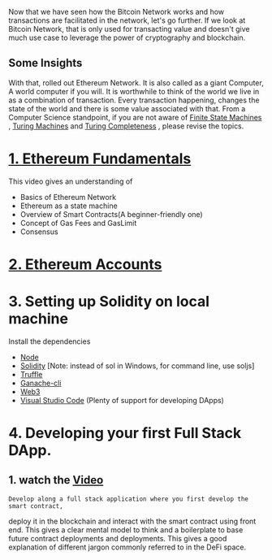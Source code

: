 Now that we have seen how the Bitcoin Network works and how transactions
are facilitated in the network, let's go further. If we look at Bitcoin Network,
that is only used for transacting value and doesn't give much use case to
leverage the power of cryptography and blockchain.

## Some Insights 
With that, rolled out Ethereum Network. It is also called as a giant Computer,
A world computer if you will. It is worthwhile to think of the world we live in as
a combination of transaction. Every transaction happening, changes the state of the world
and there is some value associated with that. From a Computer Science standpoint,
if you are not aware of [Finite State Machines](https://isaaccomputerscience.org/concepts/dsa_toc_fsm?examBoard=all&stage=all) 
, [Turing Machines](https://www.youtube.com/watch?v=DILF8usqp7M&ab_channel=Computerphile) and [Turing Completeness](https://www.youtube.com/watch?v=RPQD7-AOjMI&ab_channel=Computerphile) , please revise the topics.


# [1. Ethereum Fundamentals](https://www.youtube.com/watch?v=Y8P5gDPDFGY&ab_channel=Web3BlockchainDeveloper)
This video gives an understanding of 
* Basics of Ethereum Network
* Ethereum as a state machine
* Overview of Smart Contracts(A beginner-friendly one)
* Concept of Gas Fees and GasLimit
* Consensus
# [2. Ethereum Accounts](https://ethereum.org/en/whitepaper/#ethereum-accounts)

# 3. Setting up Solidity on local machine
Install the dependencies
* [Node](https://nodejs.org/en/download/)
* [Solidity](https://docs.soliditylang.org/en/v0.8.10/installing-solidity.html)
[Note: instead of sol in Windows, for command line, use soljs]
* [Truffle](https://trufflesuite.com/docs/truffle/getting-started/installation)
* [Ganache-cli](https://www.npmjs.com/package/ganache-cli)
* [Web3](https://www.npmjs.com/package/web3)
* [Visual Studio Code](https://code.visualstudio.com/) (Plenty of support for developing DApps)


# 4. Developing your first Full Stack DApp.
## 1. watch the [Video](https://www.youtube.com/watch?v=QAO7YxF7hSk&ab_channel=PolygonTV)
    Develop along a full stack application where you first develop the smart contract,
deploy it in the blockchain and interact with the smart contract using front end.
This gives a clear mental model to think and a boilerplate to base future contract deployments and 
deployments. This gives a good explanation of different jargon commonly referred to in the DeFi space.
